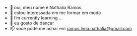 - 👋 ooi, meu nome é Nathalia Ramos
- 👀 estou interessada em me formar em moda
- 🌱 I’m currently learning ...
- 💞️ eu gosto de dançar
- 📫 voce pode me achar em ramos.lima.nathalia@gmail.com

<!---
nathinharamos/nathinharamos is a ✨ special ✨ repository because its `README.md` (this file) appears on your GitHub profile.
You can click the Preview link to take a look at your changes.
--->
